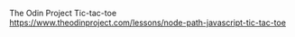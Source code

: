 The Odin Project Tic-tac-toe 
https://www.theodinproject.com/lessons/node-path-javascript-tic-tac-toe